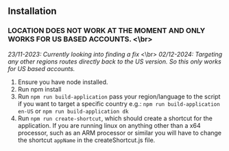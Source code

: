 ## Installation

### LOCATION DOES NOT WORK AT THE MOMENT AND ONLY WORKS FOR US BASED ACCOUNTS. <\br>
_23/11-2023: Currently looking into finding a fix_  <\br>
_02/12-2024: Targeting any other regions routes directly back to the US version. So this only works for US based accounts._

1. Ensure you have node installed.
2. Run npm install
3. Run `npm run build-application` pass your region/language to the script if you want to target a specific country e.g.: `npm run build-application en-US` or `npm run build-application dk`
4. Run `npm run create-shortcut`, which should create a shortcut for the application. If you are running linux on anything other than a x64 processor, such as an ARM processor or similar you will have to change the shortcut `appName` in the createShortcut.js file.
